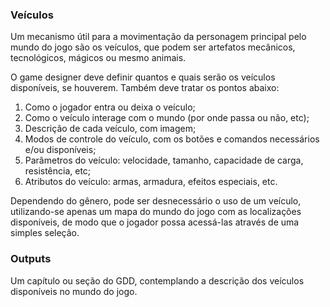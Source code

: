 ### Veículos

Um mecanismo útil para a movimentação da personagem principal pelo mundo do
jogo são os veículos, que podem ser artefatos mecânicos, tecnológicos, mágicos
ou mesmo animais.

O game designer deve definir quantos e quais serão os veículos disponíveis, se
houverem. Também deve tratar os pontos abaixo:

1. Como o jogador entra ou deixa o veículo;
2. Como o veículo interage com o mundo (por onde passa ou não, etc);
3. Descrição de cada veículo, com imagem;
4. Modos de controle do veículo, com os botões e comandos necessários
e/ou disponíveis;
5. Parâmetros do veículo: velocidade, tamanho, capacidade de carga,
resistência, etc;
6. Atributos do veículo: armas, armadura, efeitos especiais, etc.

Dependendo do gênero, pode ser desnecessário o uso de um veículo, utilizando-se
apenas um mapa do mundo do jogo com as localizações disponíveis, de modo que o
jogador possa acessá-las através de uma simples seleção.

### Outputs

Um capítulo ou seção do GDD, contemplando a descrição dos veículos disponíveis
no mundo do jogo.
